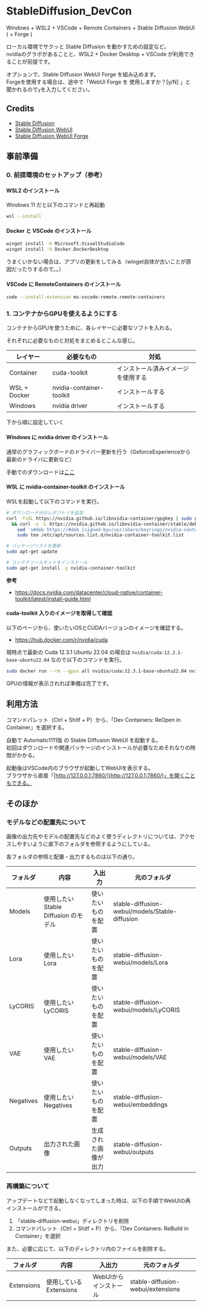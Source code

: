 # StableDiffusion_DevCon
Windows + WSL2 + VSCode + Remote Containers + Stable Diffusion WebUI ( + Forge )

ローカル環境でサクッと Stable Diffusion を動かすための設定など。  
nvidiaのグラボがあることと、WSL2 + Docker Desktop + VSCode が利用できることが前提です。

オプションで、Stable Diffusion WebUI Forge を組み込めます。  
Forgeを使用する場合は、途中で「WebUI Forge を 使用しますか？[y/N] 」と聞かれるので`y`を入力してください。

## Credits
- [Stable Diffusion](https://github.com/Stability-AI/stablediffusion)
- [Stable Diffusion WebUI](https://github.com/AUTOMATIC1111/stable-diffusion-webui)
- [Stable Diffusion WebUI Forge](https://github.com/lllyasviel/stable-diffusion-webui-forge)

## 事前準備

### 0. 前提環境のセットアップ（参考）

#### WSL2 のインストール
Windows 11 だと以下のコマンドと再起動
``` bash
wsl --install
```

#### Docker と VSCode のインストール
``` bash
winget install -h Microsoft.VisualStudioCode
winget install -h Docker.DockerDesktop
```
うまくいかない場合は、アプリの更新をしてみる（winget自体が古いことが原因だったりするので。。）

#### VSCode に RemoteContainers のインストール
``` bash
code --install-extension ms-vscode-remote.remote-containers
```

### 1. コンテナからGPUを使えるようにする
コンテナからGPUを使うために、各レイヤーに必要なソフトを入れる。

それぞれに必要なものと対処をまとめるとこんな感じ。

| レイヤー  | 必要なもの | 対処 |
| ------------- | ------------- | ------------- |
| Container  | cuda-toolkit  | インストール済みイメージを使用する |
| WSL + Docker  | nvidia-container-toolkit  | インストールする |
| Windows  | nvidia driver  | インストールする |

下から順に設定していく

#### Windows に nvidia driver のインストール
通常のグラフィックボードのドライバー更新を行う（GeforceExperienceから最新のドライバに更新など）

手動でのダウンロードは[ここ](https://www.nvidia.co.jp/Download/index.aspx?lang=jp)


#### WSL に nvidia-container-toolkit のインストール
WSLを起動して以下のコマンドを実行。

``` bash
# ダウンロード元のレポジトリを追加
curl -fsSL https://nvidia.github.io/libnvidia-container/gpgkey | sudo gpg --dearmor -o /usr/share/keyrings/nvidia-container-toolkit-keyring.gpg \
  && curl -s -L https://nvidia.github.io/libnvidia-container/stable/deb/nvidia-container-toolkit.list | \
    sed 's#deb https://#deb [signed-by=/usr/share/keyrings/nvidia-container-toolkit-keyring.gpg] https://#g' | \
    sudo tee /etc/apt/sources.list.d/nvidia-container-toolkit.list

# パッケージリストを更新
sudo apt-get update

# コンテナツールキットをインストール
sudo apt-get install -y nvidia-container-toolkit
```

**参考**
- https://docs.nvidia.com/datacenter/cloud-native/container-toolkit/latest/install-guide.html

#### cuda-toolkit 入りのイメージを取得して確認
以下のページから、使いたいOSとCUDAバージョンのイメージを確認する。
- https://hub.docker.com/r/nvidia/cuda


現時点で最新の Cuda 12.3.1 Ubuntu 22.04 の場合は `nvidia/cuda:12.3.1-base-ubuntu22.04` なので以下のコマンドを実行。

``` bash
sudo docker run --rm --gpus all nvidia/cuda:12.3.1-base-ubuntu22.04 nvidia-smi
```

GPUの情報が表示されれば準備は完了です。

## 利用方法
コマンドパレット（Ctrl + Shitf + P）から、「Dev Containers: ReOpen in Container」を選択する。

自動で Automatic1111版 の Stable Diffusion WebUI を起動する。  
初回はダウンロードや関連パッケージのインストールが必要なためそれなりの時間がかかる。

起動後はVSCode内のブラウザが起動してWebUIを表示する。  
ブラウザから直接「[http://127.0.0.1:7860/](http://127.0.0.1:7860/)」を開くこともできる。

## そのほか

### モデルなどの配置先について
画像の出力先やモデルの配置先などのよく使うディレクトリについては、アクセスしやすいように直下のフォルダを参照するようにしている。

各フォルダの参照と配置・出力するものは以下の通り。

|フォルダ|内容|入出力|元のフォルダ|
|--|--|--|--|
|Models|使用したい Stable Diffusion のモデル|使いたいものを配置|stable-diffusion-webui/models/Stable-diffusion|
|Lora|使用したい Lora|使いたいものを配置|stable-diffusion-webui/models/Lora|
|LyCORIS|使用したい LyCORIS|使いたいものを配置|stable-diffusion-webui/models/LyCORIS|
|VAE|使用したい VAE|使いたいものを配置|stable-diffusion-webui/models/VAE|
|Negatives|使用したい Negatives|使いたいものを配置|stable-diffusion-webui/embeddings|
|Outputs|出力された画像|生成された画像が出力|stable-diffusion-webui/outputs|

### 再構築について
アップデートなどで起動しなくなってしまった時は、以下の手順でWebUIの再インストールができる。

1. 「stable-diffusion-webui」ディレクトリを削除
2. コマンドパレット（Ctrl + Shitf + P）から、「Dev Containers: ReBuild in Container」を選択

また、必要に応じて、以下のディレクトリ内のファイルを削除する。

|フォルダ|内容|入出力|元のフォルダ|
|--|--|--|--|
|Extensions|使用している Extensions|WebUIからインストール|stable-diffusion-webui/extensions|
